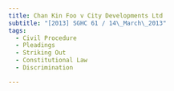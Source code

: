 ```yaml
---
title: Chan Kin Foo v City Developments Ltd
subtitle: "[2013] SGHC 61 / 14\_March\_2013"
tags:
  - Civil Procedure
  - Pleadings
  - Striking Out
  - Constitutional Law
  - Discrimination

---
```


